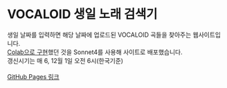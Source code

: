 # VOCALOID 생일 노래 검색기
생일 날짜를 입력하면 해당 날짜에 업로드된 VOCALOID 곡들을 찾아주는 웹사이트입니다.<br>[Colab으로 구현](https://gist.github.com/monoletP/27b5f00728c905018c26bd42280e4e29)했던 것을 Sonnet4를 사용해 사이트로 배포했습니다.
<br>갱신시기는 매 6, 12월 1일 오전 6시(한국기준)
<br><br>[GitHub Pages 링크](https://monoletP.github.io/VOCALOID-Birthday-Song/)




